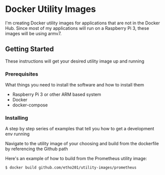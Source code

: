 # Docker Utility Images

I'm creating Docker utility images for applications that are not in the Docker Hub. Since most of my applications will run on a Raspberry Pi 3, these images will be using armv7.

## Getting Started

These instructions will get your desired utility image up and running

### Prerequisites

What things you need to install the software and how to install them

- Raspberry Pi 3 or other ARM based system
- Docker
- docker-compose

### Installing

A step by step series of examples that tell you how to get a development env running

Navigate to the utility image of your choosing and build from the dockerfile by referencing the Github path

Here's an example of how to build from the Prometheus utility image:

```
$ docker build github.com/etho201/utility-images/prometheus
```